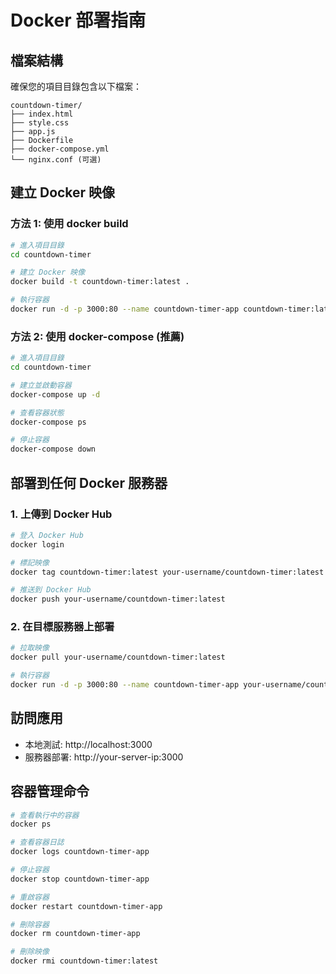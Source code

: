 # Docker 部署指南

## 檔案結構
確保您的項目目錄包含以下檔案：
```
countdown-timer/
├── index.html
├── style.css  
├── app.js
├── Dockerfile
├── docker-compose.yml
└── nginx.conf (可選)
```

## 建立 Docker 映像

### 方法 1: 使用 docker build
```bash
# 進入項目目錄
cd countdown-timer

# 建立 Docker 映像
docker build -t countdown-timer:latest .

# 執行容器
docker run -d -p 3000:80 --name countdown-timer-app countdown-timer:latest
```

### 方法 2: 使用 docker-compose (推薦)
```bash
# 進入項目目錄
cd countdown-timer

# 建立並啟動容器
docker-compose up -d

# 查看容器狀態
docker-compose ps

# 停止容器
docker-compose down
```

## 部署到任何 Docker 服務器

### 1. 上傳到 Docker Hub
```bash
# 登入 Docker Hub
docker login

# 標記映像
docker tag countdown-timer:latest your-username/countdown-timer:latest

# 推送到 Docker Hub
docker push your-username/countdown-timer:latest
```

### 2. 在目標服務器上部署
```bash
# 拉取映像
docker pull your-username/countdown-timer:latest

# 執行容器
docker run -d -p 3000:80 --name countdown-timer-app your-username/countdown-timer:latest
```

## 訪問應用
- 本地測試: http://localhost:3000
- 服務器部署: http://your-server-ip:3000

## 容器管理命令
```bash
# 查看執行中的容器
docker ps

# 查看容器日誌
docker logs countdown-timer-app

# 停止容器
docker stop countdown-timer-app

# 重啟容器  
docker restart countdown-timer-app

# 刪除容器
docker rm countdown-timer-app

# 刪除映像
docker rmi countdown-timer:latest
```
